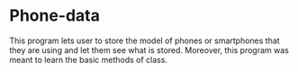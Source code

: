 # Phone-data
This program lets user to store the model of phones or smartphones that they are using and let them see what is stored. Moreover, this program was meant to learn the basic methods of class. 
